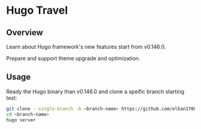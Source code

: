 # Hugo Travel

## Overview

Learn about Hugo framework's new features start from v0.146.0.  

Prepare and support theme upgrade and optimization.

## Usage

Ready the Hugo binary than v0.146.0 and clone a speific branch starting test:

```bash
git clone --single-branch -b <branch-name> https://github.com/elkan1788/hugo-travel <branch-name>
cd <branch-name>
hugo server
```
